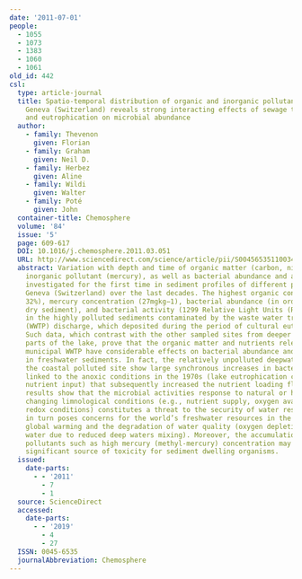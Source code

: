 ```yaml
---
date: '2011-07-01'
people:
  - 1055
  - 1073
  - 1383
  - 1060
  - 1061
old_id: 442
csl:
  type: article-journal
  title: Spatio-temporal distribution of organic and inorganic pollutants from Lake
    Geneva (Switzerland) reveals strong interacting effects of sewage treatment plant
    and eutrophication on microbial abundance
  author:
    - family: Thevenon
      given: Florian
    - family: Graham
      given: Neil D.
    - family: Herbez
      given: Aline
    - family: Wildi
      given: Walter
    - family: Poté
      given: John
  container-title: Chemosphere
  volume: '84'
  issue: '5'
  page: 609-617
  DOI: 10.1016/j.chemosphere.2011.03.051
  URL: http://www.sciencedirect.com/science/article/pii/S0045653511003468
  abstract: Variation with depth and time of organic matter (carbon, nitrogen, phosphorus),
    inorganic pollutant (mercury), as well as bacterial abundance and activity, were
    investigated for the first time in sediment profiles of different parts of Lake
    Geneva (Switzerland) over the last decades. The highest organic contents (about
    32%), mercury concentration (27mgkg−1), bacterial abundance (in order of 9×109cellg−1
    dry sediment), and bacterial activity (1299 Relative Light Units (RLU)) were found
    in the highly polluted sediments contaminated by the waste water treatment plant
    (WWTP) discharge, which deposited during the period of cultural eutrophication.
    Such data, which contrast with the other sampled sites from deeper and more remote
    parts of the lake, prove that the organic matter and nutrients released from the
    municipal WWTP have considerable effects on bacterial abundance and activities
    in freshwater sediments. In fact, the relatively unpolluted deepwater sites and
    the coastal polluted site show large synchronous increases in bacterial densities
    linked to the anoxic conditions in the 1970s (lake eutrophication caused by external
    nutrient input) that subsequently increased the nutrient loading fluxes. These
    results show that the microbial activities response to natural or human-induced
    changing limnological conditions (e.g., nutrient supply, oxygen availability,
    redox conditions) constitutes a threat to the security of water resources, which
    in turn poses concerns for the world’s freshwater resources in the context of
    global warming and the degradation of water quality (oxygen depletion in the bottom
    water due to reduced deep waters mixing). Moreover, the accumulation of inorganic
    pollutants such as high mercury (methyl-mercury) concentration may represent a
    significant source of toxicity for sediment dwelling organisms.
  issued:
    date-parts:
      - - '2011'
        - 7
        - 1
  source: ScienceDirect
  accessed:
    date-parts:
      - - '2019'
        - 4
        - 27
  ISSN: 0045-6535
  journalAbbreviation: Chemosphere
---
```

